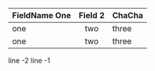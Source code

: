 |FieldName One | Field 2 | ChaCha
|--|:--:|-
|one|two|three
|one|two|three|four|five
line -2
line -1
